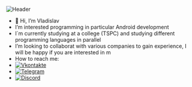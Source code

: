 ![Header](https://media.tenor.com/CL671zfz4DEAAAAC/demon-slayer-kimetsu-no-yaiba.gif)
- 👋 Hi, I’m Vladislav
- I’m interested programming in particular Android development
- I`m currently studying at a college (TSPC) and studying different programming languages in parallel
- I’m looking to collaborat with various companies to gain experience, I will be happy if you are interested in m
- How to reach me:
- [![Vkontakte](https://img.shields.io/badge/-Vkontakte-000000?style=flat-sqaure&logo=Vk&logoColor=0077ff)](https://vk.com/etoheDoDik)
- [![Telegram](https://img.shields.io/badge/-Telegram-000000?style=flat-sqaure&logo=telegram&logoColor=27A0D9)](https://t.me/etoheDoDik)
- [![Discord](https://img.shields.io/badge/-Discord-000000?style=flat-sqaure&logo=discord&logoColor=)](https://discordapp.com/users/1030510478239211550/)
